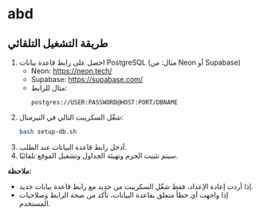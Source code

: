 # abd

## طريقة التشغيل التلقائي

1. احصل على رابط قاعدة بيانات PostgreSQL (مثال: من Neon أو Supabase)
   - Neon: https://neon.tech/
   - Supabase: https://supabase.com/
   - مثال للرابط:
     ```
     postgres://USER:PASSWORD@HOST:PORT/DBNAME
     ```
2. شغّل السكريبت التالي في التيرمنال:
   ```bash
   bash setup-db.sh
   ```
3. أدخل رابط قاعدة البيانات عند الطلب.
4. سيتم تثبيت الحزم وتهيئة الجداول وتشغيل الموقع تلقائيًا.

**ملاحظة:**

- إذا أردت إعادة الإعداد، فقط شغّل السكريبت من جديد مع رابط قاعدة بيانات جديد.
- إذا واجهت أي خطأ متعلق بقاعدة البيانات، تأكد من صحة الرابط وصلاحيات المستخدم.
